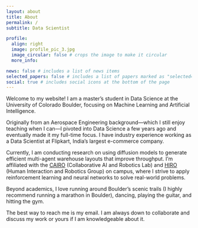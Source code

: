 ```yaml
---
layout: about
title: About
permalink: /
subtitle: Data Scientist

profile:
  align: right
  image: profile_pic_3.jpg
  image_circular: false # crops the image to make it circular
  more_info:

news: false # includes a list of news items
selected_papers: false # includes a list of papers marked as "selected={true}"
social: true # includes social icons at the bottom of the page
---
```


Welcome to my website! I am a master’s student in Data Science at the University of Colorado Boulder, focusing on Machine Learning and Artificial Intelligence.

Originally from an Aerospace Engineering background—which I still enjoy teaching when I can—I pivoted into Data Science a few years ago and eventually made it my full-time focus. I have industry experience working as a Data Scientist at Flipkart, India’s largest e-commerce company.

Currently, I am conducting research on using diffusion models to generate efficient multi-agent warehouse layouts that improve throughput. I’m affiliated with the [CAIRO](https://cairo-lab.com/lab.html) (Collaborative AI and Robotics Lab) and [HIRO](https://hiro-group.ronc.one/) (Human Interaction and Robotics Group) on campus, where I strive to apply reinforcement learning and neural networks to solve real-world problems.

Beyond academics, I love running around Boulder’s scenic trails (I highly recommend running a marathon in Boulder), dancing, playing the guitar, and hitting the gym.

The best way to reach me is my email. I am always down to collaborate and discuss my work or yours if I am knowledgeable about it.
